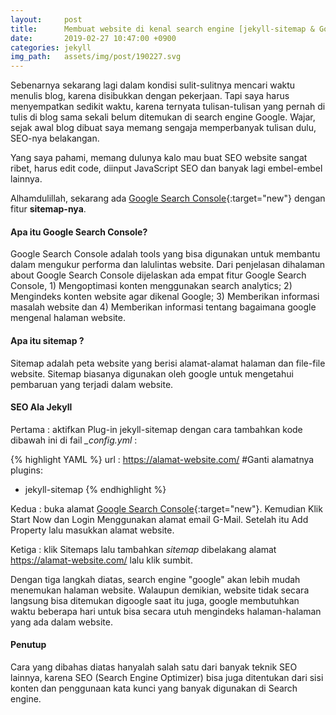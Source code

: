 ```yaml
---
layout:     post
title:      Membuat website di kenal search engine [jekyll-sitemap & Google Search Console]
date:       2019-02-27 10:47:00 +0900
categories: jekyll
img_path:   assets/img/post/190227.svg
---
```


Sebenarnya sekarang lagi dalam kondisi sulit-sulitnya mencari waktu menulis blog, karena disibukkan dengan pekerjaan. Tapi saya harus menyempatkan sedikit waktu, karena ternyata tulisan-tulisan yang pernah di tulis di blog sama sekali belum ditemukan di search engine Google. Wajar, sejak awal blog dibuat saya memang sengaja memperbanyak tulisan dulu, SEO-nya belakangan.

Yang saya pahami, memang dulunya kalo mau buat SEO website sangat ribet, harus edit code, diinput JavaScript SEO dan banyak lagi embel-embel lainnya. 

Alhamdulillah, sekarang ada [Google Search Console](https://search.google.com/search-console/about){:target="new"} dengan fitur <b>sitemap-nya</b>. 

#### Apa itu Google Search Console?

Google Search Console adalah tools yang bisa digunakan untuk membantu dalam mengukur performa dan lalulintas website. Dari penjelasan dihalaman about Google Search Console dijelaskan ada empat fitur Google Search Console, 1) Mengoptimasi konten menggunakan search analytics;  2) Mengindeks konten website agar dikenal Google; 3) Memberikan informasi masalah website dan 4) Memberikan informasi tentang bagaimana google mengenal halaman website. 


#### Apa itu sitemap ?

Sitemap adalah peta website yang berisi alamat-alamat halaman dan file-file website. Sitemap biasanya digunakan oleh google untuk mengetahui pembaruan yang terjadi dalam website.


#### SEO Ala Jekyll

Pertama : aktifkan Plug-in jekyll-sitemap dengan cara tambahkan kode dibawah ini di fail *_config.yml* : 

{% highlight YAML %}
url : https://alamat-website.com/ #Ganti alamatnya 
plugins:
  - jekyll-sitemap
{% endhighlight %}

Kedua : buka alamat [Google Search Console](https://search.google.com/search-console/about){:target="new"}. Kemudian Klik Start Now dan Login Menggunakan alamat email G-Mail. Setelah itu Add Property lalu masukkan alamat website. 

Ketiga : klik Sitemaps lalu tambahkan *sitemap* dibelakang alamat https://alamat-website.com/ lalu klik sumbit. 

Dengan tiga langkah diatas, search engine "google" akan lebih mudah menemukan halaman website. Walaupun demikian, website tidak secara langsung bisa ditemukan digoogle saat itu juga, google membutuhkan waktu beberapa hari untuk bisa secara utuh mengindeks halaman-halaman yang ada dalam website.   

#### Penutup

Cara yang dibahas diatas hanyalah salah satu dari banyak teknik SEO lainnya, karena SEO (Search Engine Optimizer) bisa juga ditentukan dari sisi konten dan penggunaan kata kunci yang banyak digunakan di Search engine. 

